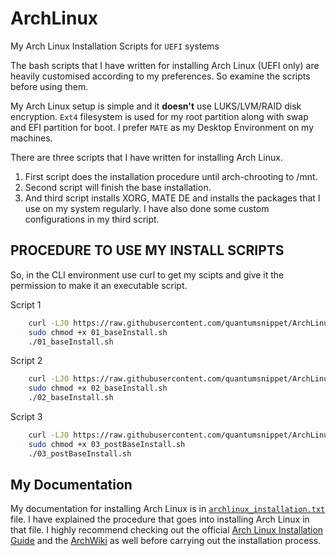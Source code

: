 # ArchLinux
My Arch Linux Installation Scripts for `UEFI` systems  

The bash scripts that I have written for installing Arch Linux (UEFI only) are heavily customised according to my preferences. So examine the scripts before using them.  

My Arch Linux setup is simple and it **doesn't** use LUKS/LVM/RAID disk encryption. `Ext4` filesystem is used for my root partition along with swap and EFI partition for boot. I prefer `MATE` as my Desktop Environment on my machines.  

There are three scripts that I have written for installing Arch Linux.  
<ol>
<li>First script does the installation procedure until arch-chrooting to /mnt.</li>  
<li>Second script will finish the base installation.</li>  
<li>And third script installs XORG, MATE DE and installs the packages that I use on my system regularly. I have also done some custom configurations in my third script.</li>  
</ol>

## PROCEDURE TO USE MY INSTALL SCRIPTS    
So, in the CLI environment use curl to get my scipts and give it the permission to make it an executable script.  

Script 1  
```bash
    curl -LJO https://raw.githubusercontent.com/quantumsnippet/ArchLinux/master/01_baseInstall.sh > 01_baseInstall.sh    
    sudo chmod +x 01_baseInstall.sh  
    ./01_baseInstall.sh  
```

Script 2  
```bash
    curl -LJO https://raw.githubusercontent.com/quantumsnippet/ArchLinux/master/02_baseInstall.sh > 02_baseInstall.sh    
    sudo chmod +x 02_baseInstall.sh  
    ./02_baseInstall.sh  
```

Script 3  
```bash
    curl -LJO https://raw.githubusercontent.com/quantumsnippet/ArchLinux/master/03_postBaseInstall.sh > 03_postBaseInstall.sh    
    sudo chmod +x 03_postBaseInstall.sh    
    ./03_postBaseInstall.sh   
```

## My Documentation  
My documentation for installing Arch Linux is in [`archlinux_installation.txt`](https://github.com/quantumsnippet/ArchLinux/blob/master/archlinux_installation.txt) file. I have explained the procedure that goes into installing Arch Linux in that file. I highly recommend checking out the official [Arch Linux Installation Guide](https://wiki.archlinux.org/title/Installation_guide) and the [ArchWiki](https://wiki.archlinux.org/) as well before carrying out the installation process.  



